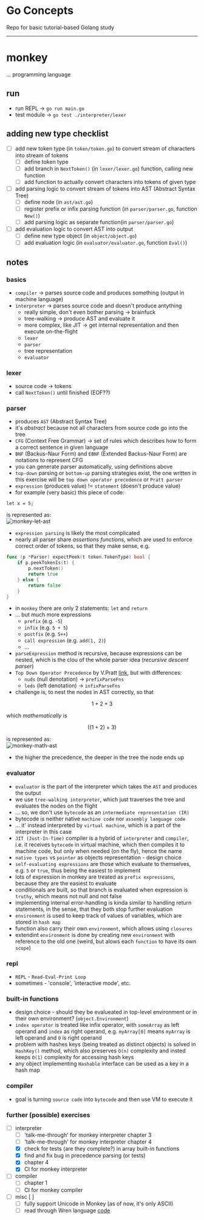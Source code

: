 # Go Concepts
Repo for basic tutorial-based Golang study  

---

# monkey
... programming language

## run
* run REPL -> `go run main.go`
* test module -> `go test ./interpreter/lexer`

## adding new type checklist
* [ ] add new token type (in `token/token.go`) to convert stream of characters into stream of tokens
	* [ ] define token type 
	* [ ] add branch in `NextToken()` (in `lexer/lexer.go`) function, calling new function 
	* [ ] add function to actually convert characters into tokens of given type
* [ ] add parsing logic to convert stream of tokens into AST (Abstract Syntax Tree)
	* [ ] define node (in `ast/ast.go`)
	* [ ] register prefix or infix parsing function (in `parser/parser.go`, function `New()`)
	* [ ] add parsing logic as separate function(in `parser/parser.go`)
* [ ] add evaluation logic to convert AST into output
	* [ ] define new type object (in `object/object.go`)
	* [ ] add evaluation logic (in `evaluator/evaluator.go`, function `Eval()`)

## notes

### basics
* `compiler` -> parses source code and produces something (output in machine language)
* `interpreter` -> parses source code and doesn't produce antything
	* really simple, don't even bother parsing -> brainfuck
	* tree-walking -> produce AST and evaluate it
	* more complex, like JIT -> get internal representation and then execute on-the-flight
	* `lexer`
	* `parser`
	* tree representation
	* `evaluator`

### lexer
* source code -> tokens
* call `NextToken()` until finished (EOF??)

### parser
* produces `AST` (Abstract Syntax Tree)
* it's *abstract* because not all characters from source code go into the tree
* `CFG` (Context Free Grammar) -> set of rules which describes how to form a correct sentence in given language
* `BNF` (Backus-Naur Form) and `EBNF` (Extended Backus-Naur Form) are notations to represent CFG
* you can generate parser automatically, using definitions above
* `top-down` parsing or `bottom-up` parsing strategies exist, the one written in this exercise will be `top down operator precedence` or `Pratt parser`
* `expression` (produces value) != `statement` (doesn't produce value)
* for example (very basic) this piece of code:  
```monkey
let x = 5;
```  
is represented as:  
![monkey-let-ast](./img/monkey-interpreter-01.png)
* `expression parsing` is likely the most complicated
* nearly all parser share *assertions functions*, which are used to enforce correct order of tokens, so that they make sense, e.g.
```go
func (p *Parser) expectPeek(t token.TokenType) bool {
	if p.peekTokenIs(t) {
		p.nextToken()
		return true
	} else {
		return false
	}
}
```  
* in `monkey` there are only 2 statements: `let` and `return`
* ... but much more expressions
	- `prefix` (e.g. `-5`)
	- `infix` (e.g. `5 + 5`)
	- `postfix` (e.g. `5++`)
	- `call expression` (e.g. `add(1, 2)`)
	- ... 
* `parseExpression` method is recursive, because expressions can be nested, which is the clou of the whole parser idea (*recursive descent parser*)
* `Top Down Operator Precedence` by V.Pratt [link](https://tdop.github.io/), but with differences:
	* `nuds` (null denotation) -> `prefixParseFns`
	* `leds` (left denotation) -> `infixParseFns`
* challenge is, to nest the nodes in AST correctly, so that 
```math
1 + 2 + 3
```  
which *mathematically* is
```math
((1 + 2) + 3)
```  
is represented as:   
![monkey-math-ast](./img/monkey-interpreter-02.png)  
* the higher the precedence, the deeper in the tree the node ends up

### evaluator
* `evaluator` is the part of the interpreter which takes the `AST` and produces the output
* we use `tree-walking interpreter`, which just traverses the tree and evaluates the nodes on the flight
* ... so, we don't use `bytecode` as an `intermediate representation (IR)`
* bytecode is neither native `machine code` nor `assembly language code`
* ... it' instead interpreted by `virtual machine`, which is a part of the interpreter in this case
* `JIT (Just-In-Time)` compiler is a hybrid of `interpreter` and `compiler`, i.e. it receives `bytecode` in virtual machine, which then compiles it to machine code, but only when needed (on the fly), hence the name
* `native types` vs `pointer` as objects representation - design choice
* `self-evaluating expressions` are those which evaluate to themselves, e.g. `5` or `true`, thus being the easiest to implement
* lots of expression in monkey are treated as `prefix expressions`, because they are the easiest to evaluate
* conditionals are built, so that branch is evaluated when expression is `truthy`, which means not null and not false
* implementing internal error-handling is kinda similar to handling return statements, in the sense, that they both stop further evaluation
* `environment` is used to keep track of values of variables, which are stored in `hash map`
* function also carry their own `environment`, which allows using `closures`
* extendint `environment` is done by creating new `environment` with reference to the old one (weird, but alows each `function` to have its own `scope`)

### repl
* `REPL` - `Read-Eval-Print Loop`
* sometimes - 'console', 'interactive mode', etc.

### built-in functions
* design choice - should they be evalueated in top-level environment or in their own environment? (`object.Environment`)
* `index operator` is treated like infix operator, with `someArray` as left operand and `index` as right operand, e.g. `myArray[0]` means `myArray` is left operand and `0` is right operand
* problem with hashes keys (being treated as distinct objects) is solved in `HashKey()` method, which also preserves `O(n)` complexity and insted keeps `O(1)` complexity for accessing hash keys
* any object implementing `Hashable` interface can be used as a key in a hash map

### compiler
* goal is turning `source code` into `bytecode` and then use VM to execute it

### further (possible) exercises
- [ ] interpreter
	- [ ] 'talk-me-through' for monkey interpreter chapter 3
	- [ ] 'talk-me-through' for monkey interpreter chapter 4
	- [x] check for tests (are they complete?) in array built-in functions
	- [x] find and fix bug in precedence parsing (or tests)
	- [x] chapter 4
	- [x] CI for monkey interpreter
- [ ] compiler
	- [ ] chapter 1
	- [ ] CI for monkey compiler
- [ ] misc [ ] 
	- [ ] fully support Unicode in Monkey (as of now, it's only ASCII)
	- [ ] read through Wren language [code](https://github.com/wren-lang/wren)
